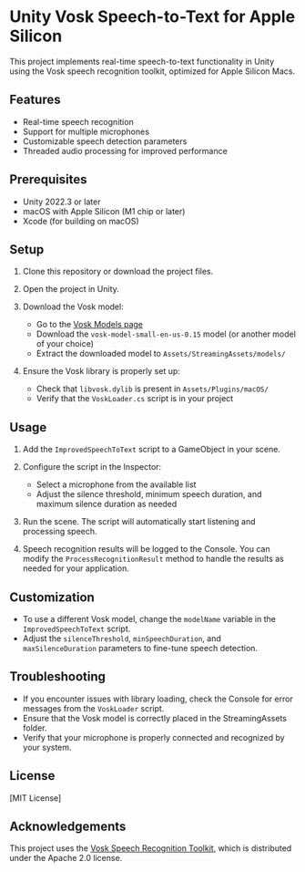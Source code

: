 # Unity Vosk Speech-to-Text for Apple Silicon

This project implements real-time speech-to-text functionality in Unity using the Vosk speech recognition toolkit, optimized for Apple Silicon Macs.

## Features

- Real-time speech recognition
- Support for multiple microphones
- Customizable speech detection parameters
- Threaded audio processing for improved performance

## Prerequisites

- Unity 2022.3 or later
- macOS with Apple Silicon (M1 chip or later)
- Xcode (for building on macOS)

## Setup

1. Clone this repository or download the project files.

2. Open the project in Unity.

3. Download the Vosk model:
   - Go to the [Vosk Models page](https://alphacephei.com/vosk/models)
   - Download the `vosk-model-small-en-us-0.15` model (or another model of your choice)
   - Extract the downloaded model to `Assets/StreamingAssets/models/`

4. Ensure the Vosk library is properly set up:
   - Check that `libvosk.dylib` is present in `Assets/Plugins/macOS/`
   - Verify that the `VoskLoader.cs` script is in your project

## Usage

1. Add the `ImprovedSpeechToText` script to a GameObject in your scene.

2. Configure the script in the Inspector:
   - Select a microphone from the available list
   - Adjust the silence threshold, minimum speech duration, and maximum silence duration as needed

3. Run the scene. The script will automatically start listening and processing speech.

4. Speech recognition results will be logged to the Console. You can modify the `ProcessRecognitionResult` method to handle the results as needed for your application.

## Customization

- To use a different Vosk model, change the `modelName` variable in the `ImprovedSpeechToText` script.
- Adjust the `silenceThreshold`, `minSpeechDuration`, and `maxSilenceDuration` parameters to fine-tune speech detection.

## Troubleshooting

- If you encounter issues with library loading, check the Console for error messages from the `VoskLoader` script.
- Ensure that the Vosk model is correctly placed in the StreamingAssets folder.
- Verify that your microphone is properly connected and recognized by your system.

## License

[MIT License]

## Acknowledgements

This project uses the [Vosk Speech Recognition Toolkit](https://github.com/alphacep/vosk-api), which is distributed under the Apache 2.0 license.

